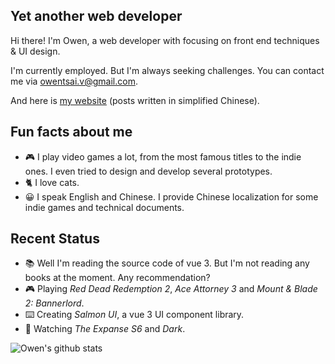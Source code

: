 ## Yet another web developer

Hi there! I'm Owen, a web developer with focusing on front end techniques & UI design.

I'm currently employed. But I'm always seeking challenges.
You can contact me via [owentsai.v@gmail.com](mailto://owentsai.v@gmail.com).

And here is [my website](https://mmcai.top/) (posts written in simplified Chinese).

## Fun facts about me

- :video_game: I play video games a lot, from the most famous titles to the indie ones. I even tried to design and develop several prototypes.
- :cat2: I love cats.
- :grinning: I speak English and Chinese. I provide Chinese localization for some indie games and technical documents.

## Recent Status

- :books: Well I'm reading the source code of vue 3. But I'm not reading any books at the moment. Any recommendation?
- :video_game: Playing *Red Dead Redemption 2*, *Ace Attorney 3* and *Mount & Blade 2: Bannerlord*.
- :keyboard: Creating *Salmon UI*, a vue 3 UI component library.
- :movie_camera: Watching *The Expanse S6* and *Dark*.

<img src="https://github-readme-stats.vercel.app/api?username=Owen-Tsai" alt="Owen's github stats" />
